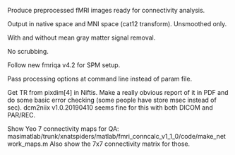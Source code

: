 Produce preprocessed fMRI images ready for connectivity analysis.

Output in native space and MNI space (cat12 transform). Unsmoothed only.

With and without mean gray matter signal removal.

No scrubbing.

Follow new fmriqa v4.2 for SPM setup.

Pass processing options at command line instead of param file.

Get TR from pixdim[4] in Niftis. Make a really obvious report of it in PDF and do some basic error checking (some people have store msec instead of sec). dcm2niix v1.0.20190410 seems fine for this with both DICOM and PAR/REC.

Show Yeo 7 connectivity maps for QA: masimatlab/trunk/xnatspiders/matlab/fmri_conncalc_v1_1_0/code/make_network_maps.m
Also show the 7x7 connectivity matrix for those.

